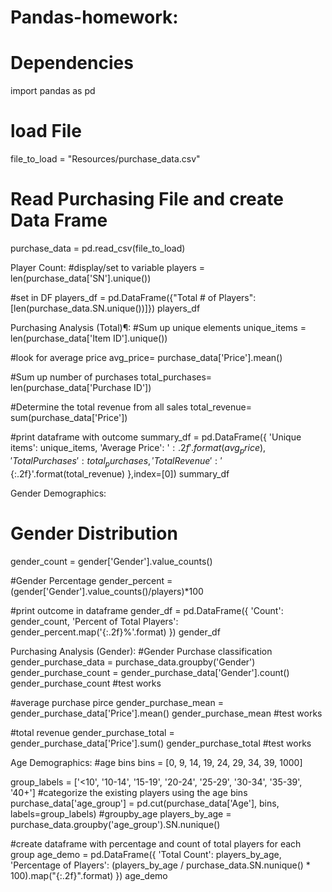 # Pandas-homework:
# Dependencies 
import pandas as pd

# load File
file_to_load = "Resources/purchase_data.csv"

# Read Purchasing File and create Data Frame
purchase_data = pd.read_csv(file_to_load)

Player Count: 
#display/set to variable
players = len(purchase_data['SN'].unique())

#set in DF
players_df = pd.DataFrame({"Total # of Players": [len(purchase_data.SN.unique())]})
players_df

Purchasing Analysis (Total)¶:
#Sum up unique elements
unique_items = len(purchase_data['Item ID'].unique())

#look for average price
avg_price= purchase_data['Price'].mean()

#Sum up number of purchases
total_purchases= len(purchase_data['Purchase ID'])

#Determine the total revenue from all sales
total_revenue= sum(purchase_data['Price'])

#print dataframe with outcome
summary_df = pd.DataFrame({
    'Unique items': unique_items,
    'Average Price': '${:.2f}'.format(avg_price),
    'Total Purchases': total_purchases,
    'Total Revenue': '${:.2f}'.format(total_revenue)
},index=[0])
summary_df

Gender Demographics:

# Gender Distribution
gender_count = gender['Gender'].value_counts()

#Gender Percentage
gender_percent = (gender['Gender'].value_counts()/players)*100

#print outcome in dataframe
gender_df = pd.DataFrame({
    'Count': gender_count,
    'Percent of Total Players': gender_percent.map('{:.2f}%'.format)
})
gender_df

Purchasing Analysis (Gender):
#Gender Purchase classification
gender_purchase_data = purchase_data.groupby('Gender')
gender_purchase_count = gender_purchase_data['Gender'].count()
gender_purchase_count #test works

#average purchase pirce
gender_purchase_mean = gender_purchase_data['Price'].mean()
gender_purchase_mean #test works

#total revenue
gender_purchase_total = gender_purchase_data['Price'].sum()
gender_purchase_total #test works

Age Demographics:
#age bins
bins = [0, 9, 14, 19, 24, 29, 34, 39, 1000]

group_labels = ['<10', '10-14', '15-19', '20-24', '25-29', '30-34', '35-39', '40+']
#categorize the existing players using the age bins
purchase_data['age_group'] =  pd.cut(purchase_data['Age'], bins, labels=group_labels)
#groupby_age
players_by_age = purchase_data.groupby('age_group').SN.nunique()

#create dataframe with percentage and count of total players for each group
age_demo = pd.DataFrame({
    'Total Count': players_by_age,
    'Percentage of Players': (players_by_age / purchase_data.SN.nunique() * 100).map("{:.2f}".format)
})
age_demo



